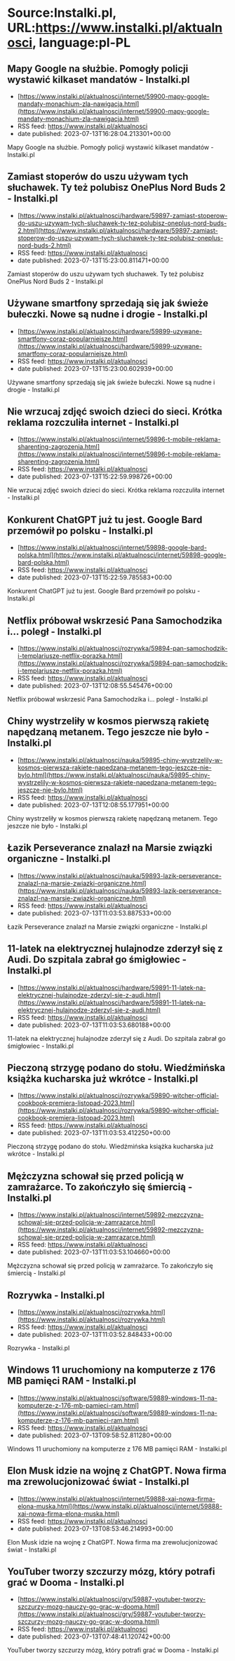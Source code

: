 # Source:Instalki.pl, URL:https://www.instalki.pl/aktualnosci, language:pl-PL

## Mapy Google na służbie. Pomogły policji wystawić kilkaset mandatów - Instalki.pl
 - [https://www.instalki.pl/aktualnosci/internet/59900-mapy-google-mandaty-monachium-zla-nawigacja.html](https://www.instalki.pl/aktualnosci/internet/59900-mapy-google-mandaty-monachium-zla-nawigacja.html)
 - RSS feed: https://www.instalki.pl/aktualnosci
 - date published: 2023-07-13T16:28:04.213301+00:00

Mapy Google na służbie. Pomogły policji wystawić kilkaset mandatów - Instalki.pl

## Zamiast stoperów do uszu używam tych słuchawek. Ty też polubisz OnePlus Nord Buds 2 - Instalki.pl
 - [https://www.instalki.pl/aktualnosci/hardware/59897-zamiast-stoperow-do-uszu-uzywam-tych-sluchawek-ty-tez-polubisz-oneplus-nord-buds-2.html](https://www.instalki.pl/aktualnosci/hardware/59897-zamiast-stoperow-do-uszu-uzywam-tych-sluchawek-ty-tez-polubisz-oneplus-nord-buds-2.html)
 - RSS feed: https://www.instalki.pl/aktualnosci
 - date published: 2023-07-13T15:23:00.811471+00:00

Zamiast stoperów do uszu używam tych słuchawek. Ty też polubisz OnePlus Nord Buds 2 - Instalki.pl

## Używane smartfony sprzedają się jak świeże bułeczki. Nowe są nudne i drogie - Instalki.pl
 - [https://www.instalki.pl/aktualnosci/hardware/59899-uzywane-smartfony-coraz-popularniejsze.html](https://www.instalki.pl/aktualnosci/hardware/59899-uzywane-smartfony-coraz-popularniejsze.html)
 - RSS feed: https://www.instalki.pl/aktualnosci
 - date published: 2023-07-13T15:23:00.602939+00:00

Używane smartfony sprzedają się jak świeże bułeczki. Nowe są nudne i drogie - Instalki.pl

## Nie wrzucaj zdjęć swoich dzieci do sieci. Krótka reklama rozczuliła internet - Instalki.pl
 - [https://www.instalki.pl/aktualnosci/internet/59896-t-mobile-reklama-sharenting-zagrozenia.html](https://www.instalki.pl/aktualnosci/internet/59896-t-mobile-reklama-sharenting-zagrozenia.html)
 - RSS feed: https://www.instalki.pl/aktualnosci
 - date published: 2023-07-13T15:22:59.998726+00:00

Nie wrzucaj zdjęć swoich dzieci do sieci. Krótka reklama rozczuliła internet - Instalki.pl

## Konkurent ChatGPT już tu jest. Google Bard przemówił po polsku  - Instalki.pl
 - [https://www.instalki.pl/aktualnosci/internet/59898-google-bard-polska.html](https://www.instalki.pl/aktualnosci/internet/59898-google-bard-polska.html)
 - RSS feed: https://www.instalki.pl/aktualnosci
 - date published: 2023-07-13T15:22:59.785583+00:00

Konkurent ChatGPT już tu jest. Google Bard przemówił po polsku  - Instalki.pl

## Netflix próbował wskrzesić Pana Samochodzika i… poległ - Instalki.pl
 - [https://www.instalki.pl/aktualnosci/rozrywka/59894-pan-samochodzik-i-templariusze-netflix-porazka.html](https://www.instalki.pl/aktualnosci/rozrywka/59894-pan-samochodzik-i-templariusze-netflix-porazka.html)
 - RSS feed: https://www.instalki.pl/aktualnosci
 - date published: 2023-07-13T12:08:55.545476+00:00

Netflix próbował wskrzesić Pana Samochodzika i… poległ - Instalki.pl

## Chiny wystrzeliły w kosmos pierwszą rakietę napędzaną metanem. Tego jeszcze nie było - Instalki.pl
 - [https://www.instalki.pl/aktualnosci/nauka/59895-chiny-wystrzelily-w-kosmos-pierwsza-rakiete-napedzana-metanem-tego-jeszcze-nie-bylo.html](https://www.instalki.pl/aktualnosci/nauka/59895-chiny-wystrzelily-w-kosmos-pierwsza-rakiete-napedzana-metanem-tego-jeszcze-nie-bylo.html)
 - RSS feed: https://www.instalki.pl/aktualnosci
 - date published: 2023-07-13T12:08:55.177951+00:00

Chiny wystrzeliły w kosmos pierwszą rakietę napędzaną metanem. Tego jeszcze nie było - Instalki.pl

## Łazik Perseverance znalazł na Marsie związki organiczne - Instalki.pl
 - [https://www.instalki.pl/aktualnosci/nauka/59893-lazik-perseverance-znalazl-na-marsie-zwiazki-organiczne.html](https://www.instalki.pl/aktualnosci/nauka/59893-lazik-perseverance-znalazl-na-marsie-zwiazki-organiczne.html)
 - RSS feed: https://www.instalki.pl/aktualnosci
 - date published: 2023-07-13T11:03:53.887533+00:00

Łazik Perseverance znalazł na Marsie związki organiczne - Instalki.pl

## 11-latek na elektrycznej hulajnodze zderzył się z Audi. Do szpitala zabrał go śmigłowiec - Instalki.pl
 - [https://www.instalki.pl/aktualnosci/hardware/59891-11-latek-na-elektrycznej-hulajnodze-zderzyl-sie-z-audi.html](https://www.instalki.pl/aktualnosci/hardware/59891-11-latek-na-elektrycznej-hulajnodze-zderzyl-sie-z-audi.html)
 - RSS feed: https://www.instalki.pl/aktualnosci
 - date published: 2023-07-13T11:03:53.680188+00:00

11-latek na elektrycznej hulajnodze zderzył się z Audi. Do szpitala zabrał go śmigłowiec - Instalki.pl

## Pieczoną strzygę podano do stołu. Wiedźmińska książka kucharska już wkrótce - Instalki.pl
 - [https://www.instalki.pl/aktualnosci/rozrywka/59890-witcher-official-cookbook-premiera-listopad-2023.html](https://www.instalki.pl/aktualnosci/rozrywka/59890-witcher-official-cookbook-premiera-listopad-2023.html)
 - RSS feed: https://www.instalki.pl/aktualnosci
 - date published: 2023-07-13T11:03:53.412250+00:00

Pieczoną strzygę podano do stołu. Wiedźmińska książka kucharska już wkrótce - Instalki.pl

## Mężczyzna schował się przed policją w zamrażarce. To zakończyło się śmiercią - Instalki.pl
 - [https://www.instalki.pl/aktualnosci/internet/59892-mezczyzna-schowal-sie-przed-policja-w-zamrazarce.html](https://www.instalki.pl/aktualnosci/internet/59892-mezczyzna-schowal-sie-przed-policja-w-zamrazarce.html)
 - RSS feed: https://www.instalki.pl/aktualnosci
 - date published: 2023-07-13T11:03:53.104660+00:00

Mężczyzna schował się przed policją w zamrażarce. To zakończyło się śmiercią - Instalki.pl

## Rozrywka - Instalki.pl
 - [https://www.instalki.pl/aktualnosci/rozrywka.html](https://www.instalki.pl/aktualnosci/rozrywka.html)
 - RSS feed: https://www.instalki.pl/aktualnosci
 - date published: 2023-07-13T11:03:52.848433+00:00

Rozrywka - Instalki.pl

## Windows 11 uruchomiony na komputerze z 176 MB pamięci RAM - Instalki.pl
 - [https://www.instalki.pl/aktualnosci/software/59889-windows-11-na-komputerze-z-176-mb-pamieci-ram.html](https://www.instalki.pl/aktualnosci/software/59889-windows-11-na-komputerze-z-176-mb-pamieci-ram.html)
 - RSS feed: https://www.instalki.pl/aktualnosci
 - date published: 2023-07-13T09:58:52.811280+00:00

Windows 11 uruchomiony na komputerze z 176 MB pamięci RAM - Instalki.pl

## Elon Musk idzie na wojnę z ChatGPT. Nowa firma ma zrewolucjonizować świat - Instalki.pl
 - [https://www.instalki.pl/aktualnosci/internet/59888-xai-nowa-firma-elona-muska.html](https://www.instalki.pl/aktualnosci/internet/59888-xai-nowa-firma-elona-muska.html)
 - RSS feed: https://www.instalki.pl/aktualnosci
 - date published: 2023-07-13T08:53:46.214993+00:00

Elon Musk idzie na wojnę z ChatGPT. Nowa firma ma zrewolucjonizować świat - Instalki.pl

## YouTuber tworzy szczurzy mózg, który potrafi grać w Dooma - Instalki.pl
 - [https://www.instalki.pl/aktualnosci/gry/59887-youtuber-tworzy-szczurzy-mozg-nauczy-go-grac-w-dooma.html](https://www.instalki.pl/aktualnosci/gry/59887-youtuber-tworzy-szczurzy-mozg-nauczy-go-grac-w-dooma.html)
 - RSS feed: https://www.instalki.pl/aktualnosci
 - date published: 2023-07-13T07:48:41.120742+00:00

YouTuber tworzy szczurzy mózg, który potrafi grać w Dooma - Instalki.pl

